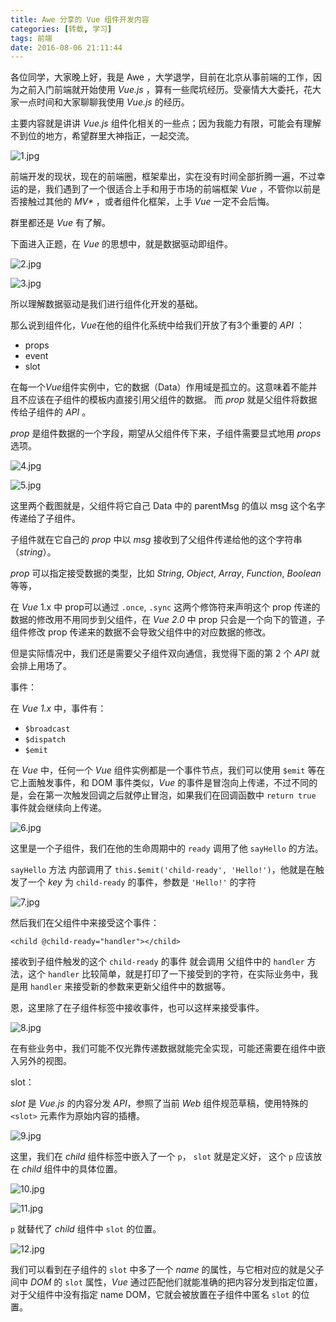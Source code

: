 ```yaml
---
title: Awe 分享的 Vue 组件开发内容
categories: [转载, 学习]
tags: 前端
date: 2016-08-06 21:11:44
---
```

各位同学，大家晚上好，我是 Awe ，大学退学，目前在北京从事前端的工作，因为之前入门前端就开始使用 *Vue.js* ，算有一些爬坑经历。受豪情大大委托，花大家一点时间和大家聊聊我使用 *Vue.js* 的经历。

主要内容就是讲讲 *Vue.js* 组件化相关的一些点；因为我能力有限，可能会有理解不到位的地方，希望群里大神指正，一起交流。

![1.jpg](http://ww3.sinaimg.cn/large/72f96cbagw1f6kbxjwk6sj20yc0p6jwo.jpg)

<!--more-->

前端开发的现状，现在的前端圈，框架辈出，实在没有时间全部折腾一遍，不过幸运的是，我们遇到了一个很适合上手和用于市场的前端框架 *Vue* ，不管你以前是否接触过其他的 *MV\** ，或者组件化框架，上手 *Vue* 一定不会后悔。

群里都还是 *Vue* 有了解。

下面进入正题，在 *Vue* 的思想中，就是数据驱动即组件。

![2.jpg](http://ww3.sinaimg.cn/large/72f96cbagw1f6kbxylwsvj20jy0gsmy5.jpg)

![3.jpg](http://ww4.sinaimg.cn/large/72f96cbagw1f6kby96iywj20u604u0t8.jpg)

所以理解数据驱动是我们进行组件化开发的基础。

那么说到组件化，*Vue*在他的组件化系统中给我们开放了有3个重要的 *API* ：

* props
* event 
* slot
 
在每一个*Vue*组件实例中，它的数据（Data）作用域是孤立的。这意味着不能并且不应该在子组件的模板内直接引用父组件的数据。
而 *prop* 就是父组件将数据传给子组件的 *API* 。

*prop* 是组件数据的一个字段，期望从父组件传下来，子组件需要显式地用 *props* 选项。

![4.jpg](http://ww3.sinaimg.cn/large/72f96cbagw1f6kbyda0k9j20xc0maabm.jpg)

![5.jpg](http://ww4.sinaimg.cn/large/72f96cbagw1f6kbygvkdmj20xm0g4q3p.jpg)

这里两个截图就是，父组件将它自己 Data 中的 parentMsg 的值以 msg 这个名字传递给了子组件。

子组件就在它自己的 *prop* 中以 *msg* 接收到了父组件传递给他的这个字符串（*string*）。

*prop* 可以指定接受数据的类型，比如 *String*, *Object*, *Array*, *Function*, *Boolean* 等等，

在 *Vue* 1.x 中 prop可以通过 `.once`, `.sync` 这两个修饰符来声明这个 prop 传递的数据的修改用不用同步到父组件，在 *Vue 2.0* 中 prop 只会是一个向下的管道，子组件修改 prop 传递来的数据不会导致父组件中的对应数据的修改。

但是实际情况中，我们还是需要父子组件双向通信，我觉得下面的第 2 个 *API* 就会排上用场了。

事件：

在 *Vue 1.x* 中，事件有：

* `$broadcast`
* `$dispatch`
* `$emit`

在 *Vue* 中，任何一个 *Vue* 组件实例都是一个事件节点，我们可以使用 `$emit` 等在它上面触发事件，和 DOM 事件类似，*Vue* 的事件是冒泡向上传递，不过不同的是，会在第一次触发回调之后就停止冒泡，如果我们在回调函数中 `return true` 事件就会继续向上传递。

![6.jpg](http://ww1.sinaimg.cn/large/72f96cbagw1f6kbykg3mvj20wq0lidh7.jpg)

这里是一个子组件，我们在他的生命周期中的 `ready` 调用了他 `sayHello` 的方法。

`sayHello` 方法 内部调用了 `this.$emit('child-ready', 'Hello!')`，他就是在触发了一个 *key* 为 `child-ready` 的事件，参数是 `'Hello!'` 的字符

![7.jpg](http://ww4.sinaimg.cn/large/72f96cbagw1f6kbyp47bdj20w80lcgn5.jpg)

然后我们在父组件中来接受这个事件：

``` *Vue*
<child @child-ready="handler"></child>
```

接收到子组件触发的这个 `child-ready` 的事件 就会调用 父组件中的 `handler` 方法，这个 `handler` 比较简单，就是打印了一下接受到的字符，在实际业务中，我是用 `handler` 来接受新的参数来更新父组件中的数据等。

恩，这里除了在子组件标签中接收事件，也可以这样来接受事件。

![8.jpg](http://ww3.sinaimg.cn/large/72f96cbagw1f6kbyt2mksj20mm05imxj.jpg)

在有些业务中，我们可能不仅光靠传递数据就能完全实现，可能还需要在组件中嵌入另外的视图。

slot：

*slot* 是 *Vue.js* 的内容分发 *API*，参照了当前 *Web* 组件规范草稿，使用特殊的 `<slot>` 元素作为原始内容的插槽。

![9.jpg](http://ww4.sinaimg.cn/large/72f96cbagw1f6kbyx2ouuj20xk0iawfw.jpg)

这里，我们在 *child* 组件标签中嵌入了一个 `p`， `slot` 就是定义好， 这个 `p` 应该放在 *child* 组件中的具体位置。

![10.jpg](http://ww2.sinaimg.cn/large/72f96cbagw1f6kbz0obpvj20v20aejs2.jpg)

![11.jpg](http://ww4.sinaimg.cn/large/72f96cbagw1f6kbz431dij20lg088wf0.jpg)

`p` 就替代了 *child* 组件中 `slot` 的位置。

![12.jpg](http://ww3.sinaimg.cn/large/72f96cbagw1f6kbz8cqilj21080li761.jpg)

我们可以看到在子组件的 `slot` 中多了一个 *name* 的属性，与它相对应的就是父子间中 *DOM* 的 `slot` 属性，*Vue* 通过匹配他们就能准确的把内容分发到指定位置，对于父组件中没有指定 name DOM，它就会被放置在子组件中匿名 `slot` 的位置。
